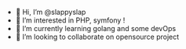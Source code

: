 - 👋 Hi, I’m @slappyslap
- 👀 I’m interested in PHP, symfony !
- 🌱 I’m currently learning golang and some devOps
- 💞️ I’m looking to collaborate on opensource project
